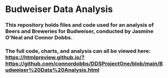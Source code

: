 # Budweiser Data Analysis

### This repository holds files and code used for an analysis of Beers and Breweries for Budweiser, conducted by Jasmine O'Neal and Connor Dobbs.

### The full code, charts, and analysis can all be viewed here: https://htmlpreview.github.io/?https://github.com/connordobbs/DDSProjectOne/blob/main/Budweiser%20Data%20Analysis.html
